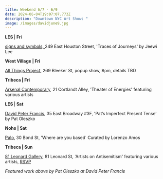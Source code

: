 ```yaml
---
title: Weekend 6/7 - 6/9
date: 2024-06-04T19:07:07.773Z
description: "Downtown NYC Art Shows "
image: /images/davidjune9.jpg
---
```

**L﻿ES | Fri**

[signs and symbols, ](https://www.signsandsymbols.art/exhibitions/traces-of-journeys)249 East Houston Street, 'Traces of Journeys' by Jeewi Lee

**West Village | Fri**

[All Things Project](http://www.instagram.com/galleryatp), 269 Bleeker St, popup show, 8pm, details TBD

**T﻿ribeca | Fri**

[Arsenal Contemporary](https://www.arsenalcontemporary.com/ny/exhib/detail/theater-of-energies), 21 Cortlandt Alley, 'Theater of Energies' featuring various artists

**L﻿ES | Sat**

[David Peter Francis](https://davidpeterfrancis.com/po-pats-imperfect-present-tense), 35 East Broadway #3F, 'Pat’s Imperfect Present Tense' by Pat Oleszko

**N﻿oho | Sat**

[P﻿alo](https://www.palogallery.com/exhibitions/37-where-are-you-based-curated-by-lorenzo-amos/overview/), 30 Bond St, 'Where are you based' Curated by Lorenzo Amos

**Tribeca | Sun**

[81 Leonard Gallery](https://81leonardgallery.com/artists-on-antisemitism/), 81 Leonard St, 'Artists on Antisemitism' featuring various artists, [RSVP](https://docs.google.com/forms/d/e/1FAIpQLSea9WLUfPoeMnTJtM3ZsDi4cvdcBm13zfmbXFU-BysYyqrzaw/viewform)

*F﻿eatured work above by Pat Oleszko at David Peter Francis*